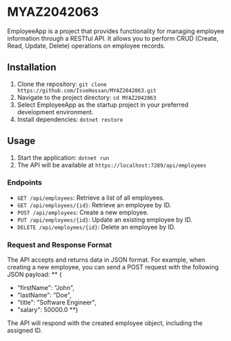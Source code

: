 # MYAZ2042063

EmployeeApp is a project that provides functionality for managing employee information through a RESTful API. It allows you to perform CRUD (Create, Read, Update, Delete) operations on employee records.

## Installation

1. Clone the repository: `git clone https://github.com/IsseHassan/MYAZ2042063.git`
2. Navigate to the project directory: `cd MYAZ2042063`
3. Select EmployeeApp as the startup project in your preferred development environment.
4. Install dependencies: `dotnet restore`

## Usage

1. Start the application: `dotnet run`
2. The API will be available at `https://localhost:7289/api/employees`

### Endpoints

- `GET /api/employees`: Retrieve a list of all employees.
- `GET /api/employees/{id}`: Retrieve an employee by ID.
- `POST /api/employees`: Create a new employee.
- `PUT /api/employees/{id}`: Update an existing employee by ID.
- `DELETE /api/employees/{id}`: Delete an employee by ID.

### Request and Response Format

The API accepts and returns data in JSON format. For example, 
when creating a new employee, you can send a POST request with the following JSON payload:
** {
  - "firstName": "John",
  - "lastName": "Doe",
  - "title": "Software Engineer",
  - "salary": 50000.0
 **}

The API will respond with the created employee object, including the assigned ID.
